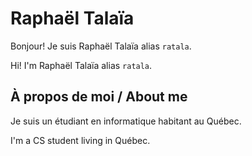 # Raphaël Talaïa

Bonjour! Je suis Raphaël Talaïa alias `ratala`.

Hi! I'm Raphaël Talaïa alias `ratala`.

## À propos de moi / About me

Je suis un étudiant en informatique habitant au Québec.

I'm a CS student living in Québec.
